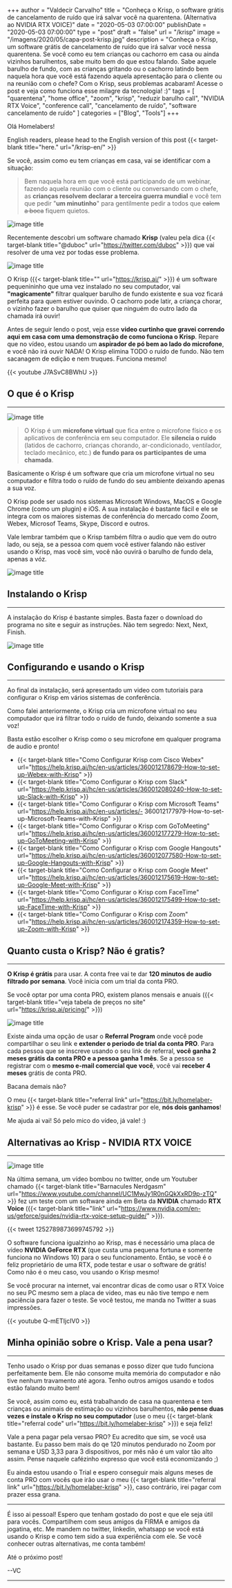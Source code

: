 +++
author = "Valdecir Carvalho"
title = "Conheça o Krisp, o software grátis de cancelamento de ruído que irá salvar você na quarentena. (Alternativa ao NVIDIA RTX VOICE)"
date = "2020-05-03 07:00:00"
publishDate = "2020-05-03 07:00:00"
type = "post"
draft = "false"
url = "/krisp"
image = "/imagens/2020/05/capa-post-krisp.jpg"
description = "Conheça o Krisp, um software grátis de cancelamento de ruído que irá salvar você nessa quarentena. Se você como eu tem crianças ou cachorro em casa ou ainda vizinhos barulhentos, sabe muito bem do que estou falando. Sabe aquele barulho de fundo, com as crianças gritando ou o cachorro latindo bem naquela hora que você está fazendo aquela apresentação para o cliente ou na reunião com o chefe? Com o Krisp, seus problemas acabaram! Acesse o post e veja como funciona esse milagre da tecnologia! :)"
tags = [
    "quarentena",
    "home office",
    "zoom",
	"krisp",
    "reduzir barulho call",
    "NVIDIA RTX Voice",
    "conference call",
    "cancelamento de ruído",
    "software cancelamento de ruído"
]
categories = ["Blog", "Tools"]
+++


Olá Homelabers!

English readers, please head to the English version of this post {{< target-blank title="here." url="/krisp-en/" >}}

Se você, assim como eu tem crianças em casa, vai se identificar com a situação: 

> Bem naquela hora em que você está participando de um webinar, fazendo aquela reunião com o cliente ou conversando com o chefe, as **crianças resolvem declarar a terceira guerra mundial** e você tem que pedir "**um minutinho**" para gentilmente pedir a todos que ~~calem a boca~~ fiquem quietos. 

![image title](/imagens/2020/05/loud-noises.gif)

Recentemente descobri um software chamado **Krisp** (valeu pela dica {{< target-blank title="@duboc" url="https://twitter.com/duboc" >}}) que vai resolver de uma vez por todas esse problema.

![image title](/imagens/2020/05/como-funciona-o-krisp-1.svg)

O Krisp ({{< target-blank title="" url="https://krisp.ai/" >}}) é um software pequenininho que uma vez instalado no seu computador, vai **"magicamente"** filtrar qualquer barulho de fundo existente e sua voz ficará perfeita para quem estiver ouvindo. O cachorro pode latir, a criança chorar, o vizinho fazer o barulho que quiser que ninguém do outro lado da chamada irá ouvir!

Antes de seguir lendo o post, veja esse **video curtinho que gravei correndo aqui em casa com uma demonstração de como funciona o Krisp**.
Repare que no vídeo, estou usando um **aspirador de pó bem ao lado do microfone**, e você não irá ouvir NADA! O Krisp elimina TODO o ruído de fundo.
Não tem sacanagem de edição e nem truques. Funciona mesmo!

{{< youtube J7ASvC8BWhU >}}



## O que é o Krisp
----

![image title](/imagens/2020/05/krisp-300x220.png)

> O Krisp é um **microfone virtual** que fica entre o microfone físico e os aplicativos de conferência em seu computador. Ele **silencia o ruído** (latidos de cachorro, crianças chorando, ar-condicionado, ventilador, teclado mecânico, etc.) **de fundo para os participantes de uma chamada**.

Basicamente o Krisp é um software que cria um microfone virtual no seu computador e filtra todo o ruído de fundo do seu ambiente deixando apenas a sua voz.

O Krisp pode ser usado nos sistemas Microsoft Windows, MacOS e Google Chrome (como um plugin) e iOS. A sua instalação é bastante fácil e ele se integra com os maiores sistemas de conferência do mercado como Zoom, Webex, Microsof Teams, Skype, Discord e outros.

Vale lembrar também que o Krisp também filtra o audio que vem do outro lado, ou seja, se a pessoa com quem você estiver falando não estiver usando o Krisp, mas você sim, você não ouvirá o barulho de fundo dela, apenas a vóz.

![image title](/imagens/2020/05/como-funciona-o-krisp-2.svg)

## Instalando o Krisp
----
A instalação do Krisp é bastante simples. Basta fazer o download do programa no site e seguir as instruções. Não tem segredo: Next, Next, Finish.

![image title](/imagens/2020/05/como-instalar-krisp.gif)

## Configurando e usando o Krisp
----

Ao final da instalação, será apresentado um video com tutoriais para configurar o Krisp em vários sistemas de conferência.

Como falei anteriormente, o Krisp cria um microfone virtual no seu computador que irá filtrar todo o ruído de fundo, deixando somente a sua voz!

Basta estão escolher o Krisp como o seu microfone em qualquer programa de audio e pronto!

- {{< target-blank title="Como Configurar Krisp com Cisco Webex" url="https://help.krisp.ai/hc/en-us/articles/360012178679-How-to-set-up-Webex-with-Krisp" >}}
- {{< target-blank title="Como Configurar o Krisp com Slack" url="https://help.krisp.ai/hc/en-us/articles/360012080240-How-to-set-up-Slack-with-Krisp" >}}
- {{< target-blank title="Como Configurar o Krisp com Microsoft Teams" url="https://help.krisp.ai/hc/en-us/articles/- 360012177979-How-to-set-up-Microsoft-Teams-with-Krisp" >}}
- {{< target-blank title="Como Configurar o Krisp com GoToMeeting" url="https://help.krisp.ai/hc/en-us/articles/360012177279-How-to-set-up-GoToMeeting-with-Krisp" >}}
- {{< target-blank title="Como Configurar o Krisp com Google Hangouts" url="https://help.krisp.ai/hc/en-us/articles/360012077580-How-to-set-up-Google-Hangouts-with-Krisp" >}}
- {{< target-blank title="Como Configurar o Krisp com Google Meet" url="https://help.krisp.ai/hc/en-us/articles/360012175619-How-to-set-up-Google-Meet-with-Krisp" >}}
- {{< target-blank title="Como Configurar o Krisp com FaceTime" url="https://help.krisp.ai/hc/en-us/articles/360012175499-How-to-set-up-FaceTime-with-Krisp" >}}
- {{< target-blank title="Como Configurar o Krisp com Zoom" url="https://help.krisp.ai/hc/en-us/articles/360012174359-How-to-set-up-Zoom-with-Krisp" >}}

## Quanto custa o Krisp? Não é gratis? 
----
**O Krisp é grátis** para usar. A conta free vai te dar **120 minutos de audio filtrado por semana**. Você inicia com um trial da conta PRO.

Se você optar por uma conta PRO, existem planos mensais e anuais ({{< target-blank title="veja tabela de preços no site" url="https://krisp.ai/pricing/" >}}) 

![image title](/imagens/2020/05/krisp-prices-and-plans.png)

Existe ainda uma opção de usar o **Referral Program** onde você pode compartilhar o seu link e **extender o periodo de trial da conta PRO**.
Para cada pessoa que se inscreve usando o seu link de referral, **você ganha 2 meses grátis da conta PRO e a pessoa ganha 1 mês**. Se a pessoa se registrar com o **mesmo e-mail comercial que você**, você vai **receber 4 meses** grátis de conta PRO.

Bacana demais não? 

O meu {{< target-blank title="referral link" url="https://bit.ly/homelaber-krisp" >}} é esse. Se você puder se cadastrar por ele, **nós dois ganhamos**!

Me ajuda ai vai! Só pelo mico do vídeo, já vale! :)

## Alternativas ao Krisp - NVIDIA RTX VOICE
----

![image title](/imagens/2020/05/nvidia-rtx-voice.jpg)

Na última semana, um vídeo bombou no twitter, onde um Youtuber chamado {{< target-blank title="Barnacules Nerdgasm" url="https://www.youtube.com/channel/UC1MwJy1R0nGQkXxRD9p-zTQ" >}} fez um teste com um software ainda em Beta da **NVIDIA** chamado **RTX Voice** ({{< target-blank title="link" url="https://www.nvidia.com/en-us/geforce/guides/nvidia-rtx-voice-setup-guide/" >}}).

{{< tweet 1252789873699745792 >}}




O software funciona igualzinho ao Krisp, mas é necessário uma placa de vídeo **NVIDIA GeForce RTX** (que custa uma pequena fortuna e somente funciona no Windows 10) para o seu funcionamento. Então, se você é o feliz proprietário de uma RTX, pode testar e usar o software de grátis! Como não é o meu caso, vou usando o Krisp mesmo!

Se você procurar na internet, vai encontrar dicas de como usar o RTX Voice no seu PC mesmo sem a placa de video, mas eu não tive tempo e nem paciência para fazer o teste. Se você testou, me manda no Twitter a suas impressões.

{{< youtube Q-mETIjcIV0 >}}

## Minha opinião sobre o Krisp. Vale a pena usar? 
----

Tenho usado o Krisp por duas semanas e posso dizer que tudo funciona perfeitamente bem. Ele não consome muita memória do computador e não tive nenhum travamento até agora. Tenho outros amigos usando e todos estão falando muito bem!

Se você, assim como eu, está trabalhando de casa na quarentena e tem crianças ou animais de estimação ou vizinhos barulhentos, **não pense duas vezes e instale o Krisp no seu computador** (use o meu {{< target-blank title="referral code" url="https://bit.ly/homelaber-krisp" >}}) e seja feliz!

Vale a pena pagar pela versao PRO? Eu acredito que sim, se você usa bastante. Eu passo bem mais do qe 120 minutos pendurado no Zoom por semana e USD 3,33 para 3 dispositivos, por mês não é um valor tão alto assim. Pense naquele cafézinho expresso que você está economizando ;) 

Eu ainda estou usando o Trial e espero conseguir mais alguns meses de conta PRO com vocês que irão usar o meu {{< target-blank title="referral link" url="https://bit.ly/homelaber-krisp" >}}, caso contrário, irei pagar com prazer essa grana. 

----

É isso ai pessoal! Espero que tenham gostado do post e que ele seja útil para vocês. Compartilhem com seus amigos da FIRMA e amigos da jogatina, etc. 
Me mandem no twitter, linkedin, whatsapp se você está usando o Krisp e como tem sido a sua experiência com ele. Se você conhecer outras alternativas, me conta também!

Até o próximo post!

--VC

----